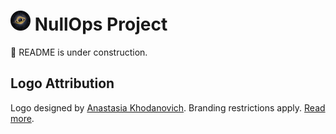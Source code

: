 # ![logo](/branding/logo/icons/icon-32x32.png) NullOps Project

🚧 README is under construction.

## Logo Attribution

Logo designed by [Anastasia Khodanovich](https://www.behance.net/gallery/233717219/portfolio-graficheskogo-dizajnera). Branding restrictions apply. [Read more](BRANDING_LICENSE.md).
